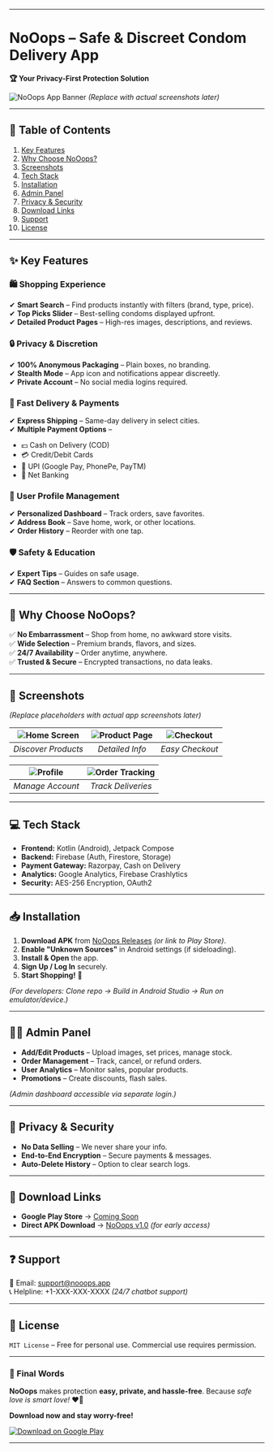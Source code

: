 
---

# **NoOops – Safe & Discreet Condom Delivery App**  
**🏆 Your Privacy-First Protection Solution**  

![NoOops App Banner](https://via.placeholder.com/1024x500?text=NoOops+App+Banner) *(Replace with actual screenshots later)*  

---

## **📌 Table of Contents**  
1. [Key Features](#-key-features)  
2. [Why Choose NoOops?](#-why-choose-nooops)  
3. [Screenshots](#-screenshots)  
4. [Tech Stack](#-tech-stack)  
5. [Installation](#-installation)  
6. [Admin Panel](#-admin-panel)  
7. [Privacy & Security](#-privacy--security)  
8. [Download Links](#-download-links)  
9. [Support](#-support)  
10. [License](#-license)  

---

## **✨ Key Features**  

### **🛍️ Shopping Experience**  
✔ **Smart Search** – Find products instantly with filters (brand, type, price).  
✔ **Top Picks Slider** – Best-selling condoms displayed upfront.  
✔ **Detailed Product Pages** – High-res images, descriptions, and reviews.  

### **🔒 Privacy & Discretion**  
✔ **100% Anonymous Packaging** – Plain boxes, no branding.  
✔ **Stealth Mode** – App icon and notifications appear discreetly.  
✔ **Private Account** – No social media logins required.  

### **🚚 Fast Delivery & Payments**  
✔ **Express Shipping** – Same-day delivery in select cities.  
✔ **Multiple Payment Options** –  
   - 💵 Cash on Delivery (COD)  
   - 💳 Credit/Debit Cards  
   - 📱 UPI (Google Pay, PhonePe, PayTM)  
   - 🏦 Net Banking  

### **👤 User Profile Management**  
✔ **Personalized Dashboard** – Track orders, save favorites.  
✔ **Address Book** – Save home, work, or other locations.  
✔ **Order History** – Reorder with one tap.  

### **🛡️ Safety & Education**  
✔ **Expert Tips** – Guides on safe usage.  
✔ **FAQ Section** – Answers to common questions.  

---

## **🚀 Why Choose NoOops?**  
✅ **No Embarrassment** – Shop from home, no awkward store visits.  
✅ **Wide Selection** – Premium brands, flavors, and sizes.  
✅ **24/7 Availability** – Order anytime, anywhere.  
✅ **Trusted & Secure** – Encrypted transactions, no data leaks.  

---

## **📱 Screenshots**  
*(Replace placeholders with actual app screenshots later)*  

| ![Home Screen](https://via.placeholder.com/300x600?text=Home+Screen) | ![Product Page](https://via.placeholder.com/300x600?text=Product+Page) | ![Checkout](https://via.placeholder.com/300x600?text=Checkout) |  
|:---:|:---:|:---:|  
| *Discover Products* | *Detailed Info* | *Easy Checkout* |  

| ![Profile](https://via.placeholder.com/300x600?text=Profile) | ![Order Tracking](https://via.placeholder.com/300x600?text=Order+Tracking) |  
|:---:|:---:|  
| *Manage Account* | *Track Deliveries* |  

---

## **💻 Tech Stack**  
- **Frontend:** Kotlin (Android), Jetpack Compose  
- **Backend:** Firebase (Auth, Firestore, Storage)  
- **Payment Gateway:** Razorpay, Cash on Delivery  
- **Analytics:** Google Analytics, Firebase Crashlytics  
- **Security:** AES-256 Encryption, OAuth2  

---

## **📥 Installation**  
1. **Download APK** from [NoOops Releases](#) *(or link to Play Store)*.  
2. **Enable "Unknown Sources"** in Android settings (if sideloading).  
3. **Install & Open** the app.  
4. **Sign Up / Log In** securely.  
5. **Start Shopping!** 🎉  

*(For developers: Clone repo → Build in Android Studio → Run on emulator/device.)*  

---

## **👨‍💻 Admin Panel**  
- **Add/Edit Products** – Upload images, set prices, manage stock.  
- **Order Management** – Track, cancel, or refund orders.  
- **User Analytics** – Monitor sales, popular products.  
- **Promotions** – Create discounts, flash sales.  

*(Admin dashboard accessible via separate login.)*  

---

## **🔐 Privacy & Security**  
- **No Data Selling** – We never share your info.  
- **End-to-End Encryption** – Secure payments & messages.  
- **Auto-Delete History** – Option to clear search logs.  

---

## **📲 Download Links**  
- **Google Play Store** → [Coming Soon](#)  
- **Direct APK Download** → [NoOops v1.0](#) *(for early access)*  

---

## **❓ Support**  
📧 Email: support@nooops.app  
📞 Helpline: +1-XXX-XXX-XXXX *(24/7 chatbot support)*  

---

## **📜 License**  
`MIT License` – Free for personal use. Commercial use requires permission.  

---

### **💬 Final Words**  
**NoOops** makes protection **easy, private, and hassle-free**. Because *safe love is smart love!* ❤️🔐  

**Download now and stay worry-free!**  

[![Download on Google Play](https://via.placeholder.com/200x80?text=Download+on+Google+Play)]()  

--- 

